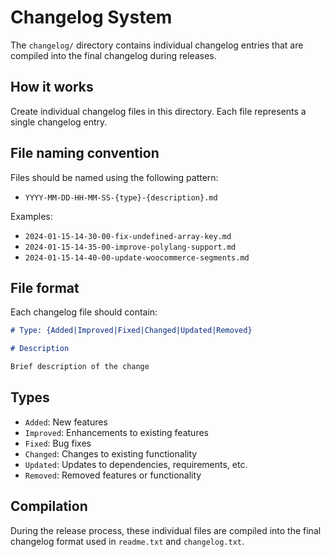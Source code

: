 # Changelog System

The `changelog/` directory contains individual changelog entries that are compiled into the final changelog during releases.

## How it works

Create individual changelog files in this directory. Each file represents a single changelog entry.

## File naming convention

Files should be named using the following pattern:

- `YYYY-MM-DD-HH-MM-SS-{type}-{description}.md`

Examples:

- `2024-01-15-14-30-00-fix-undefined-array-key.md`
- `2024-01-15-14-35-00-improve-polylang-support.md`
- `2024-01-15-14-40-00-update-woocommerce-segments.md`

## File format

Each changelog file should contain:

```markdown
# Type: {Added|Improved|Fixed|Changed|Updated|Removed}

# Description

Brief description of the change
```

## Types

- `Added`: New features
- `Improved`: Enhancements to existing features
- `Fixed`: Bug fixes
- `Changed`: Changes to existing functionality
- `Updated`: Updates to dependencies, requirements, etc.
- `Removed`: Removed features or functionality

## Compilation

During the release process, these individual files are compiled into the final changelog format used in `readme.txt` and `changelog.txt`.
